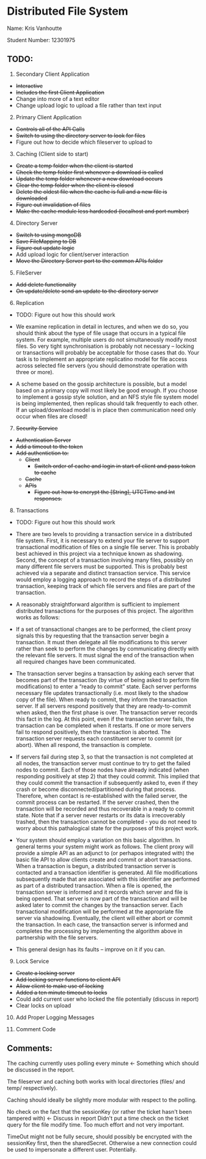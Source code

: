 # Distributed File System

Name: Kris Vanhoutte

Student Number: 12301975

## TODO:

1. Secondary Client Application

  - ~~Interactive~~
  - ~~Includes the first Client Application~~
  - Change into more of a text editor
  - Change upload logic to upload a file rather than text input

2. Primary Client Application

  - ~~Controls all of the API Calls~~
  - ~~Switch to using the directory server to look for files~~
  - Figure out how to decide which fileserver to upload to

3. Caching (Client side to start)

  - ~~Create a temp folder when the client is started~~
  - ~~Check the temp folder first whenever a download is called~~
  - ~~Update the temp folder whenever a new download occurs~~
  - ~~Clear the temp folder when the client is closed~~
  - ~~Delete the oldest file when the cache is full and a new file is downloaded~~
  - ~~Figure out invalidation of files~~
  - ~~Make the cache module less hardcoded (localhost and port number)~~

4. Directory Server

  - ~~Switch to using mongoDB~~
  - ~~Save FileMapping to DB~~
  - ~~Figure out update logic~~
  - Add upload logic for client/server interaction
  - ~~Move the Directory Server port to the common APIs folder~~

5. FileServer
  - ~~Add delete functionality~~
  - ~~On update/delete send an update to the directory server~~

6. Replication
  - TODO: Figure out how this should work
  - We examine replication in detail in lectures, and when we do so, you should think about the type of file usage that occurs in a typical file system. For example, multiple users do not simultaneously modify most files. So very tight synchronisation is probably not necessary – locking or transactions will probably be acceptable for those cases that do. Your task is to implement an appropriate replicatino model for file access across selected file servers (you should demonstrate operation with three or more).

  - A scheme based on the gossip architecture is possible, but a model based on a primary copy will most likely be good enough. If you choose to implement a gossip style solution, and an NFS style file system model is being implemented, then replicas should talk frequently to each other. If an upload/download model is in place then communication need only occur when files are closed!

7. ~~Security Service~~

  - ~~Authentication Server~~
  - ~~Add a timeout to the token~~
  - ~~Add authentiction to:~~
    * ~~Client~~
      - ~~Switch order of cache and login in start of client and pass token to cache~~
    * ~~Cache~~
    * ~~APIs~~
      - ~~Figure out how to encrypt the [String], UTCTime and Int responses.~~

8. Transactions
  - TODO: Figure out how this should work
  - There are two levels to providing a transaction service in a distributed file system. First, it is necessary to extend your file server to support transactional modification of files on a single file server. This is probably best achieved in this project via a technique known as shadowing. Second, the concept of a transaction involving many files, possibly on many different file servers must be supported. This is probably best achieved via a separate and distinct transaction service. This service would employ a logging approach to record the steps of a distributed transaction, keeping track of which file servers and files are part of the transaction.

  - A reasonably straightforward algorithm is sufficient to implement distributed transactions for the purposes of this project. The algorithm works as follows:

  - If a set of transactional changes are to be performed, the client proxy signals this by requesting that the transaction server begin a transaction. It must then delegate all file modifications to this server rather than seek to perform the changes by communicating directly with the relevant file servers. It must signal the end of the transaction when all required changes have been communicated.

  - The transaction server begins a transaction by asking each server that becomes part of the transaction (by virtue of being asked to perform file modifications) to enter a “ready to commit” state. Each server performs necessary file updates transactionally (i.e. most likely to the shadow copy of the file). When ready to commit, they inform the transaction server. If all servers respond positively that they are ready-to-commit when asked, then the first phase is over. The transaction server records this fact in the log. At this point, even if the transaction server fails, the transaction can be completed when it restarts. If one or more servers fail to respond positively, then the transaction is aborted. The transaction server requests each constituent server to commit (or abort). When all respond, the transaction is complete.

  - If servers fail during step 3, so that the transaction is not completed at all nodes, the transaction server must continue to try to get the failed nodes to commit. Each of those nodes have already indicated (when responding positively at step 2) that they could commit. This implied that they could commit the transaction if subsequently asked to, even if they crash or become disconnected/partitioned during that process. Therefore, when contact is re-established with the failed server, the commit process can be restarted. If the server crashed, then the transaction will be recorded and thus recoverable in a ready to commit state. Note that if a server never restarts or its data is irrecoverably trashed, then the transaction cannot be completed - you do not need to worry about this pathalogical state for the purposes of this project work.

  - Your system should employ a variation on this basic algorithm. In general terms your system might work as follows. The client proxy will provide a simple API as an adjunct to (or perhapos integrated with) the basic file API to allow clients create and commit or abort transactions. When a transaction is begun, a distributed transaction server is contacted and a transaction identifier is generated. All file modifications subsequently made that are associated with this identifier are performed as part of a distributed transaction. When a file is opened, the transaction server is informed and it records which server and file is being opened. That server is now part of the transaction and will be asked later to commit the changes by the transaction server. Each transactional modification will be performed at the appropriate file server via shadowing. Eventually, the client will either abort or commit the transaction. In each case, the transaction server is informed and completes the processing by implementing the algorithm above in partnership with the file servers.

  - This general design has its faults – improve on it if you can.



9. Lock Service
  - ~~Create a locking server~~
  - ~~Add locking server functions to client API~~
  - ~~Allow client to make use of locking~~
  - ~~Added a ten minute timeout to locks~~
  - Could add current user who locked the file potentially (discuss in report)
  - Clear locks on upload

10. Add Proper Logging Messages

11. Comment Code
  
## Comments:

The caching currently uses polling every minute <- Something which should be discussed in the report.

The fileserver and caching both works with local directories (files/ and temp/ respectively).

Caching should ideally be slightly more modular with respect to the polling.

No check on the fact that the sessionKey (or rather the ticket hasn't been tampered with) <- Discuss in report
Didn't put a time check on the ticket query for the file modify time. Too much effort and not very important.

TimeOut might not be fully secure, should possibly be encrypted with the sessionKey first, then the sharedSecret. Otherwise a new connection could be used to impersonate a different user. Potentially.